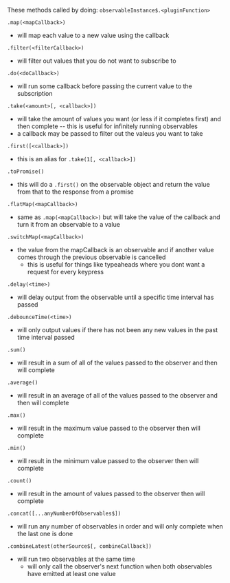 These methods called by doing: `observableInstance$.<pluginFunction>`

`.map(<mapCallback>)` 

 - will map each value to a new value using the callback
    
`.filter(<filterCallback>)` 

- will filter out values that you do not want to subscribe to
    
`.do(<doCallback>)`

- will run some callback before passing the current value to the subscription
    
`.take(<amount>[, <callback>])` 

- will take the amount of values you want (or less if it completes first) and then complete -- this is useful for infinitely running observables
- a callback may be passed to filter out the valeus you want to take
    
`.first([<callback>])` 

 - this is an alias for `.take(1[, <callback>])`
 
 `.toPromise()`
 
 - this will do a `.first()` on the observable object and return the value from that to the response from a promise
 
 `.flatMap(<mapCallback>)`
 
 - same as `.map(<mapCallback>)` but will take the value of the callback and turn it from an observable to a value
 
 `.switchMap(<mapCallback>)`
 
 - the value from the mapCallback is an observable and if another value comes through the previous observable is cancelled
    - this is useful for things like typeaheads where you dont want a request for every keypress
    
`.delay(<time>)`

- will delay output from the observable until a specific time interval has passed

`.debounceTime(<time>)`

- will only output values if there has not been any new values in the past time interval passed

`.sum()`

- will result in a sum of all of the values passed to the observer and then will complete

`.average()`

- will result in an average of all of the values passed to the observer and then will complete

`.max()`

- will result in the maximum value passed to the observer then will complete

`.min()`

- will result in the minimum value passed to the observer then will complete

`.count()`

- will result in the amount of values passed to the observer then will complete

`.concat([...anyNumberOfObservables$])`

- will run any number of observables in order and will only complete when the last one is done

`.combineLatest(otherSource$[, combineCallback])`

- will run two observables at the same time
    - will only call the observer's next function when both observables have emitted at least one value 
